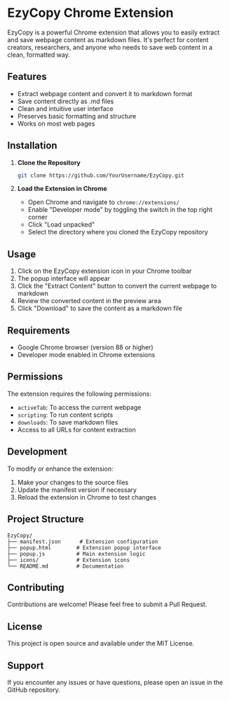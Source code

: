 # EzyCopy Chrome Extension

EzyCopy is a powerful Chrome extension that allows you to easily extract and save webpage content as markdown files. It's perfect for content creators, researchers, and anyone who needs to save web content in a clean, formatted way.

## Features

- Extract webpage content and convert it to markdown format
- Save content directly as .md files
- Clean and intuitive user interface
- Preserves basic formatting and structure
- Works on most web pages

## Installation

1. **Clone the Repository**

   ```bash
   git clone https://github.com/YourUsername/EzyCopy.git
   ```

2. **Load the Extension in Chrome**
   - Open Chrome and navigate to `chrome://extensions/`
   - Enable "Developer mode" by toggling the switch in the top right corner
   - Click "Load unpacked"
   - Select the directory where you cloned the EzyCopy repository

## Usage

1. Click on the EzyCopy extension icon in your Chrome toolbar
2. The popup interface will appear
3. Click the "Extract Content" button to convert the current webpage to markdown
4. Review the converted content in the preview area
5. Click "Download" to save the content as a markdown file

## Requirements

- Google Chrome browser (version 88 or higher)
- Developer mode enabled in Chrome extensions

## Permissions

The extension requires the following permissions:

- `activeTab`: To access the current webpage
- `scripting`: To run content scripts
- `downloads`: To save markdown files
- Access to all URLs for content extraction

## Development

To modify or enhance the extension:

1. Make your changes to the source files
2. Update the manifest version if necessary
3. Reload the extension in Chrome to test changes

## Project Structure

```
EzyCopy/
├── manifest.json      # Extension configuration
├── popup.html        # Extension popup interface
├── popup.js          # Main extension logic
├── icons/            # Extension icons
└── README.md         # Documentation
```

## Contributing

Contributions are welcome! Please feel free to submit a Pull Request.

## License

This project is open source and available under the MIT License.

## Support

If you encounter any issues or have questions, please open an issue in the GitHub repository.
